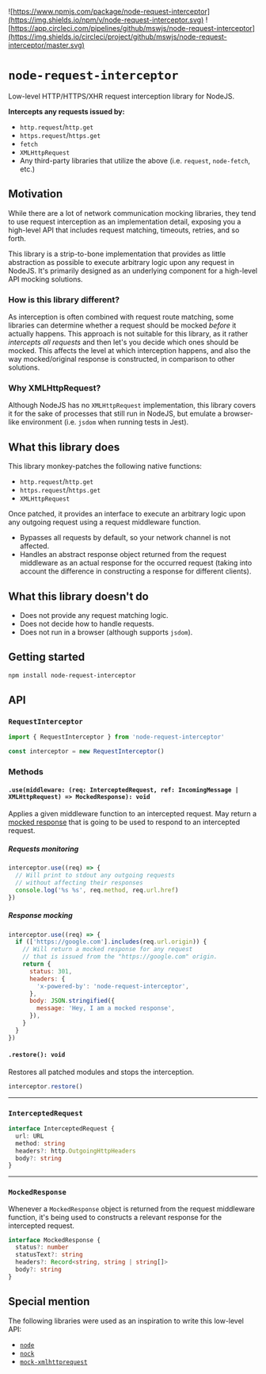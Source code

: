 ![https://www.npmjs.com/package/node-request-interceptor](https://img.shields.io/npm/v/node-request-interceptor.svg)
![https://app.circleci.com/pipelines/github/mswjs/node-request-interceptor](https://img.shields.io/circleci/project/github/mswjs/node-request-interceptor/master.svg)

# `node-request-interceptor`

Low-level HTTP/HTTPS/XHR request interception library for NodeJS.

**Intercepts any requests issued by:**

- `http.request`/`http.get`
- `https.request`/`https.get`
- `fetch`
- `XMLHttpRequest`
- Any third-party libraries that utilize the above (i.e. `request`, `node-fetch`, etc.)

## Motivation

While there are a lot of network communication mocking libraries, they tend to use request interception as an implementation detail, exposing you a high-level API that includes request matching, timeouts, retries, and so forth.

This library is a strip-to-bone implementation that provides as little abstraction as possible to execute arbitrary logic upon any request in NodeJS. It's primarily designed as an underlying component for a high-level API mocking solutions.

### How is this library different?

As interception is often combined with request route matching, some libraries can determine whether a request should be mocked _before_ it actually happens. This approach is not suitable for this library, as it rather _intercepts all requests_ and then let's you decide which ones should be mocked. This affects the level at which interception happens, and also the way mocked/original response is constructed, in comparison to other solutions.

### Why XMLHttpRequest?

Although NodeJS has no `XMLHttpRequest` implementation, this library covers it for the sake of processes that still run in NodeJS, but emulate a browser-like environment (i.e. `jsdom` when running tests in Jest).

## What this library does

This library monkey-patches the following native functions:

- `http.request`/`http.get`
- `https.request`/`https.get`
- `XMLHttpRequest`

Once patched, it provides an interface to execute an arbitrary logic upon any outgoing request using a request middleware function.

- Bypasses all requests by default, so your network channel is not affected.
- Handles an abstract response object returned from the request middleware as an actual response for the occurred request (taking into account the difference in constructing a response for different clients).

## What this library doesn't do

- Does not provide any request matching logic.
- Does not decide how to handle requests.
- Does not run in a browser (although supports `jsdom`).

## Getting started

```bash
npm install node-request-interceptor
```

## API

### `RequestInterceptor`

```js
import { RequestInterceptor } from 'node-request-interceptor'

const interceptor = new RequestInterceptor()
```

### Methods

#### `.use(middleware: (req: InterceptedRequest, ref: IncomingMessage | XMLHttpRequest) => MockedResponse): void`

Applies a given middleware function to an intercepted request. May return a [mocked response](#mockedresponse) that is going to be used to respond to an intercepted request.

##### Requests monitoring

```js
interceptor.use((req) => {
  // Will print to stdout any outgoing requests
  // without affecting their responses
  console.log('%s %s', req.method, req.url.href)
})
```

##### Response mocking

```js
interceptor.use((req) => {
  if (['https://google.com'].includes(req.url.origin)) {
    // Will return a mocked response for any request
    // that is issued from the "https://google.com" origin.
    return {
      status: 301,
      headers: {
        'x-powered-by': 'node-request-interceptor',
      },
      body: JSON.stringified({
        message: 'Hey, I am a mocked response',
      }),
    }
  }
})
```

#### `.restore(): void`

Restores all patched modules and stops the interception.

```js
interceptor.restore()
```

---

### `InterceptedRequest`

```ts
interface InterceptedRequest {
  url: URL
  method: string
  headers?: http.OutgoingHttpHeaders
  body?: string
}
```

---

### `MockedResponse`

Whenever a `MockedResponse` object is returned from the request middleware function, it's being used to constructs a relevant response for the intercepted request.

```ts
interface MockedResponse {
  status?: number
  statusText?: string
  headers?: Record<string, string | string[]>
  body?: string
}
```

## Special mention

The following libraries were used as an inspiration to write this low-level API:

- [`node`](https://github.com/nodejs/node)
- [`nock`](https://github.com/nock/nock)
- [`mock-xmlhttprequest`](https://github.com/berniegp/mock-xmlhttprequest)
